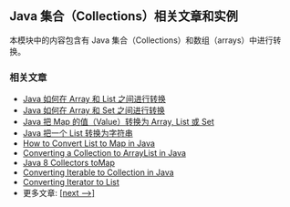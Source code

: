 ## Java 集合（Collections）相关文章和实例

本模块中的内容包含有 Java 集合（Collections）和数组（arrays）中进行转换。

### 相关文章

- [Java 如何在 Array 和 List 之间进行转换](https://track.ossez.com/articles/PL-A-37491937/Java-Array-List)
- [Java 如何在 Array 和 Set 之间进行转换](https://track.ossez.com/articles/PL-A-37491936/Java-Array-Set)
- [Java 把 Map 的值（Value）转换为 Array, List 或 Set](https://track.ossez.com/articles/PL-A-37491647/Java-Map-Value-Array-List-Set)
- [Java 把一个 List 转换为字符串](https://track.ossez.com/articles/PL-A-37491646/Java-List)
- [How to Convert List to Map in Java](https://www.baeldung.com/java-list-to-map)
- [Converting a Collection to ArrayList in Java](https://www.baeldung.com/java-convert-collection-arraylist)
- [Java 8 Collectors toMap](https://www.baeldung.com/java-collectors-tomap)
- [Converting Iterable to Collection in Java](https://www.baeldung.com/java-iterable-to-collection)
- [Converting Iterator to List](https://www.baeldung.com/java-convert-iterator-to-list)
- 更多文章: [[next -->]](../core-java-collections-conversions-2)